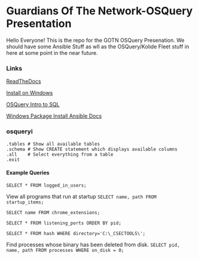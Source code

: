 # Guardians Of The Network-OSQuery Presentation

Hello Everyone!
This is the repo for the GOTN OSQuery Presenation. We should have some Ansible Stuff as wll as the OSQuery/Kolide Fleet 
stuff in here at some point in the near future.

### Links
[ReadTheDocs](https://osquery.readthedocs.io)

[Install on Windows](https://osquery.readthedocs.io/en/stable/installation/install-windows/)

[OSQuery Intro to SQL](https://osquery.readthedocs.io/en/stable/introduction/sql/)

[Windows Package Install Ansible Docs](http://docs.ansible.com/ansible/latest/win_package_module.html)

### osqueryi
```
.tables # Show all available tables
.schema # Show CREATE statement which displays available columns
.all    # Select everything from a table
.exit
```
#### Example Queries

`SELECT * FROM logged_in_users;`

View all programs that run at startup
`SELECT name, path FROM startup_items;`

`SELECT name FROM chrome_extensions;`

`SELECT * FROM listening_ports ORDER BY pid;`

`SELECT * FROM hash WHERE directory='C:\_CSECTOOLS\';`

Find processes whose binary has been deleted from disk.
`SELECT pid, name, path FROM processes WHERE on_disk = 0;`


